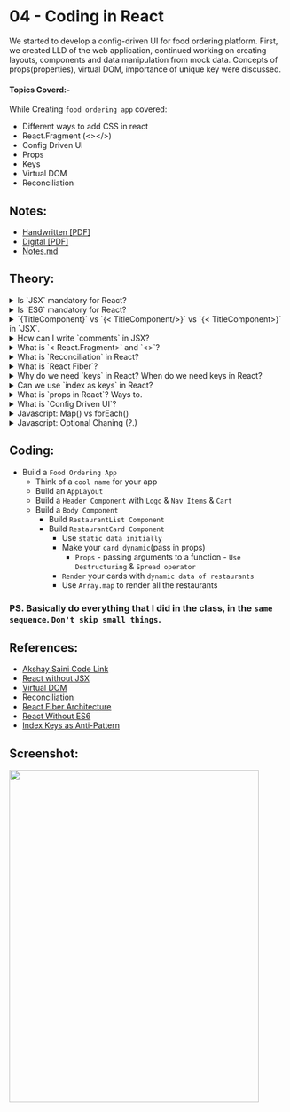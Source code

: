 # 04 - Coding in React

We started to develop a config-driven UI for food ordering platform. First, we created LLD of the web application, continued working on creating layouts, components and data manipulation from mock data. Concepts of props(properties), virtual DOM, importance of unique key were discussed.

#### Topics Coverd:-

While Creating `food ordering app` covered:

- Different ways to add CSS in react
- React.Fragment (<></>)
- Config Driven UI
- Props
- Keys
- Virtual DOM
- Reconciliation

## Notes:

- [Handwritten [PDF]](https://github.com/deltanode/react-playground/blob/main/00-React-Notes/Chapter%2004%20-%20Talk%20is%20Cheap%2C%20show%20me%20the%20code%20-%20HandWritten%20Notes.pdf)
- [Digital [PDF]](https://github.com/deltanode/react-playground/blob/main/00-React-Notes/Chapter%2004%20-%20Talk%20is%20Cheap%2C%20show%20me%20the%20code%20-%20Digital%20Notes.pdf)
- [Notes.md](https://github.com/deltanode/react-playground/blob/main/04-coding-in-react/notes.md)

## Theory:

<!-- *******************************-->
<details>
<summary>Is `JSX` mandatory for React?</summary><br>
<blockquote>

No, Its not mandatory

</blockquote><br>
</details>

<!-- *******************************-->
<details>
<summary>Is `ES6` mandatory for React?</summary><br>
<blockquote>

No, Its not mandatory

</blockquote><br>
</details>

<!-- *******************************-->
<details>
<summary>`{TitleComponent}` vs `{< TitleComponent/>}` vs `{< TitleComponent></ TitleComponent>}` in `JSX`.
</summary><br>
<blockquote>

```
{}
/* Curly braces { } are special syntax in JSX.
 * It is used to evaluate a JavaScript expression during compilation.
 * A JavaScript expression can be a variable, function, an object, or any code that resolves into a value.
 */

{TitleComponent}                        // It will give warning TitleComponent is a function componment, Not a React Element
{TitleComponent()}                      // this will render the TitleComponent (calling function expression as a Noraml Function)
{< TitleComponent/>}                    // this will render the TitleComponent (calling function expression using Self Closing Tag)
{< TitleComponent></ TitleComponent>}   // this will render the TitleComponent (calling function expression using Normal Tag)
```

</blockquote><br>
</details>

<!-- *******************************-->
<details>
<summary>How can I write `comments` in JSX?</summary><br>
<blockquote>

Use Braces {}

```
{
  // This is single line comment
  /**
   *This is a
   * Multiline
   * Comment
   */
}
```

</blockquote><br>
</details>

<!-- *******************************-->
<details>
<summary>What is `< React.Fragment></ React.Fragment>` and `<></>`?</summary><br>
<blockquote>

- <></> is a shorthand of < React.Fragment></ React.Fragment>
- React gives us access to the `component` know as `React.Fragment`. It is exported from React library.
- React.Fragment is like a Empty tags.

_More_:-

- JSX only have one parent.
- We can't apply CSS Style on React.Fragment as it doesn't exist in HTML.

</blockquote><br>
</details>

<!-- *******************************-->
<details>
<summary>What is `Reconciliation` in React?</summary><br>
<blockquote>

It the diff algorithm that react uses to diff one tree from another.

</blockquote><br>
</details>

<!-- *******************************-->
<details>
<summary>What is `React Fiber`?</summary><br>
<blockquote>

In React 16, react launched new reconcilliation engine know as React Fiber.

</blockquote><br>
</details>

<!-- *******************************-->
<details>
<summary>Why do we need `keys` in React? When do we need keys in React?</summary><br>
<blockquote>

- When we have multiple childen with same Tag name, then its difficult for react to figure out the sequence in which the new child is added. So, it re-render the complete node.
- But we only want to make changes to the small portion only.
- For this we need to pass `keys`. So that react can figure out where the change has occure & only render that perticular node.

_More_:-

- React create the visual representation of the DOM which is know as Virtual DOM.
- Because of reconcilliation algorithm, react diff on tree from another, & only make chages to that small portion only.

</blockquote><br>
</details>

<!-- *******************************-->
<details>
<summary>Can we use `index as keys` in React?</summary><br>
<blockquote>

Yes, we can use `index as keys` in React but we usually avoid it. We shoul prefer it only for the last case senario.

</blockquote><br>
</details>

<!-- *******************************-->
<details>
<summary>What is `props in React`? Ways to.</summary><br>
<blockquote>

Props are the attributes that we pass in React Component.
In layman terms, they are just the arguments that we pass on React Component(i.e which is a function only)

</blockquote><br>
</details>

<!-- *******************************-->
<details>
<summary>What is `Config Driven UI`?</summary><br>
<blockquote>

- It a way of creataing a dynamic UI in such a way, which changes on the basics of backend API data.
- Eg: Suppose we provide some services through our web app in different cities. Now we want to display offer & discounts as the cities. So, our web app should re-render on the basis of datacomming from the backend, this is beacause of config driven UI.
</blockquote><br>
</details>

<!-- *******************************-->
<details>
<summary>Javascript: Map() vs forEach()</summary><br>
<blockquote>

</blockquote><br>
</details>

<!-- *******************************-->
<details>
<summary>Javascript: Optional Chaning (?.)</summary><br>
<blockquote>

</blockquote><br>
</details>
<!-- *******************************-->

## Coding:

- Build a `Food Ordering App`
  - Think of a `cool name` for your app
  - Build an `AppLayout`
  - Build a `Header Component` with `Logo` & `Nav Items` & `Cart`
  - Build a `Body Component`
    - Build `RestaurantList Component`
    - Build `RestaurantCard Component`
      - Use `static data initially`
      - Make your `card dynamic`(pass in props)
        - `Props` - passing arguments to a function - `Use Destructuring` & `Spread operator`
      - `Render` your cards with `dynamic data of restaurants`
      - Use `Array.map` to render all the restaurants

### PS. Basically do everything that I did in the class, in the `same sequence`. `Don't skip small things`.

  
## References:

- [Akshay Saini Code Link](https://bitbucket.org/namastedev/namaste-react-live/src/master/)
- [React without JSX](https://reactjs.org/docs/react-without-jsx.html)
- [Virtual DOM](https://reactjs.org/docs/faq-internals.html)
- [Reconciliation](https://reactjs.org/docs/reconciliation.html)
- [React Fiber Architecture](https://github.com/acdlite/react-fiber-architecture)
- [React Without ES6](https://reactjs.org/docs/react-without-es6.html)
- [Index Keys as Anti-Pattern](https://robinpokorny.com/blog/index-as-a-key-is-an-anti-pattern/)

  
## Screenshot:
 <img height="600px" width="450px"  src="./screenshot/screenshot_localhost.png">
